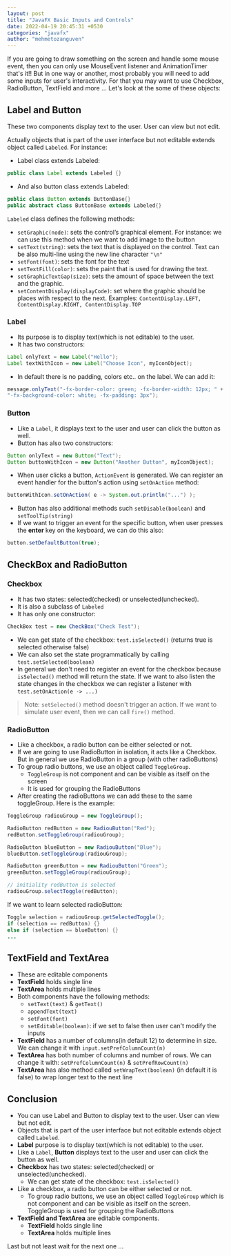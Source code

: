 ```yaml
---
layout: post
title: "JavaFX Basic Inputs and Controls"
date: 2022-04-19 20:45:31 +0530
categories: "javafx"
author: "mehmetozanguven"
---
```


If you are going to draw something on the screen and handle some mouse event, then you can only use MouseEvent listener and AnimationTimer that's it!! But in one way or another, most probably you will need to add some inputs for user's interactivity. For that you may want to use Checkbox, RadioButton, TextField and more ... Let's look at the some of these objects:

## Label and Button

These two components display text to the user. User can view but not edit.

Actually objects that is part of the user interface but not editable extends object called `Labeled`. For instance:

- Label class extends Labeled:

```java
public class Label extends Labeled {}
```

- And also button class extends Labeled:

```java
public class Button extends ButtonBase{}
public abstract class ButtonBase extends Labeled{}
```

`Labeled` class defines the following methods:

- `setGraphic(node)`: sets the control’s graphical element. For instance: we can use this method when we want to add image to the button
- `setText(string)`: sets the text that is displayed on the control. Text can be also multi-line using the new line character `"\n"`
- `setFont(font)`: sets the font for the text
- `setTextFill(color)`: sets the paint that is used for drawing the text.
- `setGraphicTextGap(size)`: sets the amount of space between the text and the graphic.
- `setContentDisplay(displayCode)`: set where the graphic should be places with respect to the next. Examples: `ContentDisplay.LEFT, ContentDisplay.RIGHT, ContentDisplay.TOP`

### Label

- Its purpose is to display text(which is not editable) to the user.
- It has two constructors:

```java
Label onlyText = new Label("Hello");
Label textWithIcon = new Label("Choose Icon", myIconObject);
```

- In default there is no padding, colors etc.. on the label. We can add it:

```java
message.onlyText("-fx-border-color: green; -fx-border-width: 12px; " +
"-fx-background-color: white; -fx-padding: 3px");
```

### Button

- Like a `Label`, it displays text to the user and user can click the button as well.
- Button has also two constructors:

```java
Button onlyText = new Button("Text");
Button buttonWithIcon = new Button("Another Button", myIconObject);
```

- When user clicks a button, `ActionEvent` is generated. We can register an event handler for the button's action using `setOnAction` method:

```java
buttonWithIcon.setOnAction( e -> System.out.println("...") );
```

- Button has also additional methods such `setDisable(boolean)` and `setToolTip(string)`
- If we want to trigger an event for the specific button, when user presses the **enter** key on the keyboard, we can do this also:

```java
button.setDefaultButton(true);
```

## CheckBox and RadioButton

### Checkbox

- It has two states: selected(checked) or unselected(unchecked).
- It is also a subclass of `Labeled`
- It has only one constructor:

```java
CheckBox test = new CheckBox("Check Test");
```

- We can get state of the checkbox: `test.isSelected()` (returns true is selected otherwise false)
- We can also set the state programmatically by calling `test.setSelected(boolean)`
- In general we don't need to register an event for the checkbox because `isSelected()` method will return the state. If we want to also listen the state changes in the checkbox we can register a listener with `test.setOnAction(e -> ...)`

> Note: `setSelected()` method doesn't trigger an action. If we want to simulate user event, then we can call `fire()` method.

### RadioButton

- Like a checkbox, a radio button can be either selected or not.
- If we are going to use RadioButton in isolation, it acts like a Checkbox. But in general we use RadioButton in a group (with other radioButtons)
- To group radio buttons, we use an object called `ToggleGroup`.
  - `ToggleGroup` is not component and can be visible as itself on the screen
  - It is used for grouping the RadioButtons
- After creating the radioButtons we can add these to the same toggleGroup. Here is the example:

```java
ToggleGroup radiouGroup = new ToggleGroup();

RadioButton redButton = new RadiouButton("Red");
redButton.setToggleGroup(radiouGroup);

RadioButton blueButton = new RadiouButton("Blue");
blueButton.setToggleGroup(radiouGroup);

RadioButton greenButton = new RadiouButton("Green");
greenButton.setToggleGroup(radiouGroup);

// initiality redButton is selected
radiouGroup.selectToggle(redButton);
```

If we want to learn selected radioButton:

```java
Toggle selection = radiouGroup.getSelectedToggle();
if (selection == redButton) {}
else if (selection == blueButton) {}
...
```

## TextField and TextArea

- These are editable components
- **TextField** holds single line
- **TextArea** holds multiple lines
- Both components have the following methods:
  - `setText(text)` & `getText()`
  - `appendText(text)`
  - `setFont(font)`
  - `setEditable(boolean)`: if we set to false then user can't modify the inputs
- **TextField** has a number of columns(in default 12) to determine in size. We can change it with `input.setPrefColumnCount(n)`
- **TextArea** has both number of columns and number of rows. We can change it with: `setPrefColumnCount(n)` & `setPrefRowCount(n)`
- **TextArea** has also method called `setWrapText(boolean)` (in default it is false) to wrap longer text to the next line

## Conclusion

- You can use Label and Button to display text to the user. User can view but not edit.
- Objects that is part of the user interface but not editable extends object called `Labeled`.
- **Label** purpose is to display text(which is not editable) to the user.
- Like a `Label`, **Button** displays text to the user and user can click the button as well.
- **Checkbox** has two states: selected(checked) or unselected(unchecked).
  - We can get state of the checkbox: `test.isSelected()`
- Like a checkbox, a radio button can be either selected or not.
  - To group radio buttons, we use an object called `ToggleGroup` which is not component and can be visible as itself on the screen. ToggleGroup is used for grouping the RadioButtons
- **TextField and TextArea** are editable components.
  - **TextField** holds single line
  - **TextArea** holds multiple lines

Last but not least wait for the next one ...
